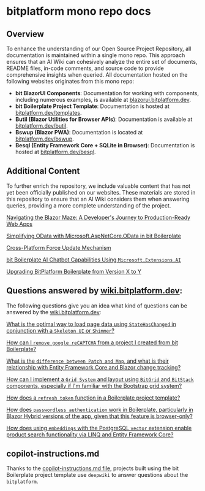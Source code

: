 # bitplatform mono repo docs

## Overview
To enhance the understanding of our Open Source Project Repository, all documentation is maintained within a single mono repo. This approach ensures that an AI Wiki can cohesively analyze the entire set of documents, README files, in-code comments, and source code to provide comprehensive insights when queried. All documentation hosted on the following websites originates from this mono repo:

- **bit BlazorUI Components**: Documentation for working with components, including numerous examples, is available at [blazorui.bitplatform.dev](https://blazorui.bitplatform.dev/getting-started).
- **bit Boilerplate Project Template**: Documentation is hosted at [bitplatform.dev/templates](https://bitplatform.dev/templates).
- **Butil (Blazor Utilities for Browser APIs)**: Documentation is available at [bitplatform.dev/butil](https://bitplatform.dev/butil).
- **Bswup (Blazor PWA)**: Documentation is located at [bitplatform.dev/bswup](https://bitplatform.dev/bswup).
- **Besql (Entity Framework Core + SQLite in Browser)**: Documentation is hosted at [bitplatform.dev/besql](https://bitplatform.dev/besql).

## Additional Content
To further enrich the repository, we include valuable content that has not yet been officially published on our websites. These materials are stored in this repository to ensure that an AI Wiki considers them when answering queries, providing a more complete understanding of the project.

[Navigating the Blazor Maze: A Developer's Journey to Production-Ready Web Apps](https://github.com/bitfoundation/bitplatform/blob/develop/src/Websites/WikiDocs/BlazorModesOverview.md)

[Simplifying OData with Microsoft.AspNetCore.OData in bit Boilerplate](https://github.com/bitfoundation/bitplatform/blob/develop/src/Websites/WikiDocs/OData.md)

[Cross-Platform Force Update Mechanism](https://github.com/bitfoundation/bitplatform/blob/develop/src/Websites/WikiDocs/CrossPlatformForceUpdate.md)

[bit Boilerplate AI Chatbot Capabilities Using `Microsoft.Extensions.AI`](https://github.com/bitfoundation/bitplatform/blob/develop/src/Websites/WikiDocs/MS.Ext.AI-Integration.md)

[Upgrading BitPlatform Boilerplate from Version X to Y](https://github.com/bitfoundation/bitplatform/blob/develop/src/Websites/WikiDocs/UpgradeToLatestBoilerplateVersion.md)

## Questions answered by [wiki.bitplatform.dev](https://wiki.bitplatform.dev):

The following questions give you an idea what kind of questions can be answered by the [wiki.bitplatform.dev](https://wiki.bitplatform.dev):

[What is the optimal way to load page data using `StateHasChanged` in conjunction with a `Skeleton UI` or `Shimmer`?](https://wiki.bitplatform.dev/search/explain-how-skeletonui-shimmer_ad926351-5881-4b18-8e1e-0993e9322af4)

[How can I `remove google reCAPTCHA` from a project I created from bit Boilerplate?](https://wiki.bitplatform.dev/search/how-can-i-remove-google-recapt_ad8e1bec-48d5-4ce3-bd87-413ade2a420f)

[What is the `difference between Patch and Map`, and what is their relationship with Entity Framework Core and Blazor change tracking?](https://wiki.bitplatform.dev/search/describe-whats-the-difference_1a07597a-4c20-4b6f-9cb2-a21298cd64e5)

[How can I implement a `Grid System` and layout using `BitGrid` and `BitStack` components, especially if I'm familiar with the Bootstrap grid system?](https://wiki.bitplatform.dev/search/how-to-implement-grid-system-u_71134e4b-f7b5-44bd-a90a-bc52d17f081f)

[How does a `refresh token` function in a Boilerplate project template?](https://wiki.bitplatform.dev/search/how-does-a-refresh-token-funct_415de9f3-9724-4c08-b74f-2a9c290a99a9#1)

[How does `passwordless authentication` work in Boilerplate, particularly in Blazor Hybrid versions of the app, given that this feature is browser-only?](https://wiki.bitplatform.dev/search/how-does-passwordless-authenti_79dfa280-bcff-4a2e-9178-504ce32b3082)

[How does using `embeddings` with the PostgreSQL `vector` extension enable product search functionality via LINQ and Entity Framework Core?](https://wiki.bitplatform.dev/search/describe-how-product-embedding_c1df611d-feeb-48e2-918a-aa75df00c771)

## copilot-instructions.md

Thanks to the [copilot-instructions.md file](https://github.com/bitfoundation/bitplatform/blob/develop/src/Templates/Boilerplate/Bit.Boilerplate/.github/copilot-instructions.md#rules-for-using-deepwiki),
projects built using the bit Boilerplate project template use `deepwiki` to answer questions about the `bitplatform`.